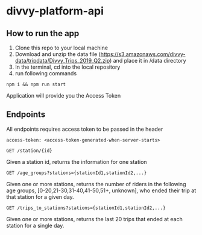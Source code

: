# divvy-platform-api

## How to run the app
1. Clone this repo to your local machine
2. Download and unzip the data file (https://s3.amazonaws.com/divvy-data/tripdata/Divvy_Trips_2019_Q2.zip) and place it in /data directory
3. In the terminal, cd into the local repository
4. run following commands

```
npm i && npm run start
``` 

Application will provide you the Access Token

## Endpoints

All endpoints requires access token to be passed in the header
```
access-token: <access-token-generated-when-server-starts>
``` 


```
GET /station/{id}
```

Given a station id, returns the information for one station

```
GET /age_groups?stations={stationId1,stationId2,...}
```
Given one or more stations, returns the number of riders in the following age groups, [0-20,21-30,31-40,41-50,51+, unknown], who ended their trip at that station for a given day.

```
GET /trips_to_stations?stations={stationId1,stationId2,...}
```
Given one or more stations, returns the last 20 trips that ended at each station for a single day.
